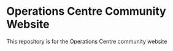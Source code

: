 # Operations Centre Community Website
This repository is for the Operations Centre community website 
